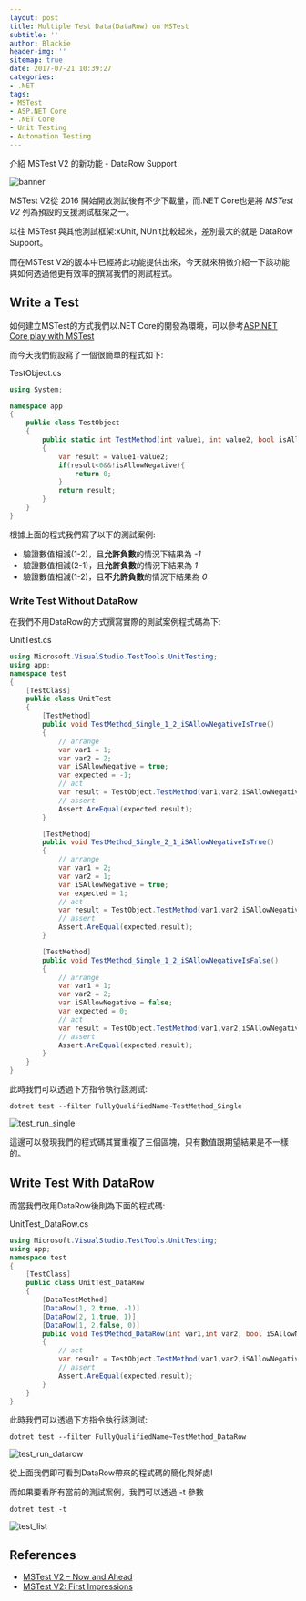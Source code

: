 ```yaml
---
layout: post
title: Multiple Test Data(DataRow) on MSTest
subtitle: ''
author: Blackie
header-img: ''
sitemap: true
date: 2017-07-21 10:39:27
categories:
- .NET
tags:
- MSTest
- ASP.NET Core 
- .NET Core
- Unit Testing 
- Automation Testing
---
```


介紹 MSTest V2 的新功能 - DataRow Support

<!-- More -->

![banner](banner.png)

MSTest V2從 2016 開始開放測試後有不少下載量，而.NET Core也是將 *MSTest V2* 列為預設的支援測試框架之一。

以往 MSTest 與其他測試框架:xUnit, NUnit比較起來，差別最大的就是 DataRow Support。

而在MSTest V2的版本中已經將此功能提供出來，今天就來稍微介紹一下該功能與如何透過他更有效率的撰寫我們的測試程式。

## Write a Test ##

如何建立MSTest的方式我們以.NET Core的開發為環境，可以參考[ASP.NET Core play with MSTest](https://blackie1019.github.io/2017/04/05/ASP-NET-Core-play-with-MSTest/)

而今天我們假設寫了一個很簡單的程式如下:

TestObject.cs
```csharp
using System;

namespace app
{
    public class TestObject
    {
        public static int TestMethod(int value1, int value2, bool isAllowNegative)
        {
            var result = value1-value2;
            if(result<0&&!isAllowNegative){
                return 0;
            }
            return result;
        }
    }
}
```

根據上面的程式我們寫了以下的測試案例:

- 驗證數值相減(1-2)，且**允許負數**的情況下結果為 *-1*
- 驗證數值相減(2-1)，且**允許負數**的情況下結果為 *1*
- 驗證數值相減(1-2)，且**不允許負數**的情況下結果為 *0*

### Write Test Without DataRow ###

在我們不用DataRow的方式撰寫實際的測試案例程式碼為下:

UnitTest.cs
```csharp
using Microsoft.VisualStudio.TestTools.UnitTesting;
using app;
namespace test
{
    [TestClass]
    public class UnitTest
    {
        [TestMethod]
        public void TestMethod_Single_1_2_iSAllowNegativeIsTrue()
        {
            // arrange
            var var1 = 1;
            var var2 = 2;
            var iSAllowNegative = true;
            var expected = -1;
            // act
            var result = TestObject.TestMethod(var1,var2,iSAllowNegative); 
            // assert
            Assert.AreEqual(expected,result);
        }

        [TestMethod]
        public void TestMethod_Single_2_1_iSAllowNegativeIsTrue()
        {
            // arrange
            var var1 = 2;
            var var2 = 1;
            var iSAllowNegative = true;
            var expected = 1;
            // act
            var result = TestObject.TestMethod(var1,var2,iSAllowNegative); 
            // assert
            Assert.AreEqual(expected,result);
        }

        [TestMethod]
        public void TestMethod_Single_1_2_iSAllowNegativeIsFalse()
        {
            // arrange
            var var1 = 1;
            var var2 = 2;
            var iSAllowNegative = false;
            var expected = 0;
            // act
            var result = TestObject.TestMethod(var1,var2,iSAllowNegative); 
            // assert
            Assert.AreEqual(expected,result);
        }
    }
}
```

此時我們可以透過下方指令執行該測試:
    
    dotnet test --filter FullyQualifiedName~TestMethod_Single

![test_run_single](test_run_single.png)

這邊可以發現我們的程式碼其實重複了三個區塊，只有數值跟期望結果是不一樣的。

## Write Test With DataRow ##

而當我們改用DataRow後則為下面的程式碼:

UnitTest_DataRow.cs
```csharp
using Microsoft.VisualStudio.TestTools.UnitTesting;
using app;
namespace test
{
    [TestClass]
    public class UnitTest_DataRow
    {
        [DataTestMethod]
        [DataRow(1, 2,true, -1)]
        [DataRow(2, 1,true, 1)]
        [DataRow(1, 2,false, 0)]
        public void TestMethod_DataRow(int var1,int var2, bool iSAllowNegative, int expected)
        {
            // act
            var result = TestObject.TestMethod(var1,var2,iSAllowNegative); 
            // assert
            Assert.AreEqual(expected,result);
        }
    }
}
```

此時我們可以透過下方指令執行該測試:
    
    dotnet test --filter FullyQualifiedName~TestMethod_DataRow

![test_run_datarow](test_run_datarow.png)

從上面我們即可看到DataRow帶來的程式碼的簡化與好處!

而如果要看所有當前的測試案例，我們可以透過 -t 參數
    
    dotnet test -t

![test_list](test_list.png)

## References ##
- [MSTest V2 – Now and Ahead](https://blogs.msdn.microsoft.com/devops/2017/02/25/mstest-v2-now-and-ahead/)
- [MSTest V2: First Impressions](https://dzone.com/articles/mstest-v2-first-impressions)
